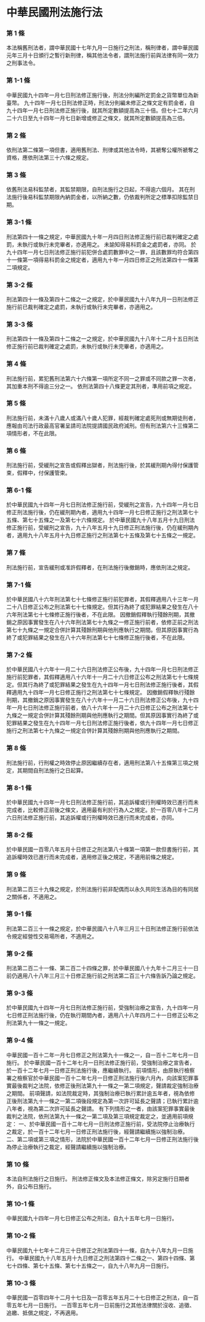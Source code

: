 # 中華民國刑法施行法

### 第 1 條

本法稱舊刑法者，謂中華民國十七年九月一日施行之刑法，稱刑律者，謂中華民國元年三月十日頒行之暫行新刑律，稱其他法令者，謂刑法施行前與法律有同一效力之刑事法令。

### 第 1-1 條

中華民國九十四年一月七日刑法修正施行後，刑法分則編所定罰金之貨幣單位為新臺幣。
九十四年一月七日刑法修正時，刑法分則編未修正之條文定有罰金者，自九十四年一月七日刑法修正施行後，就其所定數額提高為三十倍。但七十二年六月二十六日至九十四年一月七日新增或修正之條文，就其所定數額提高為三倍。

### 第 2 條

依刑法第二條第一項但書，適用舊刑法、刑律或其他法令時，其褫奪公權所褫奪之資格，應依刑法第三十六條之規定。

### 第 3 條

依舊刑法易科監禁者，其監禁期限，自刑法施行之日起，不得逾六個月。
其在刑法施行後易科監禁期限內納罰金者，以所納之數，仍依裁判所定之標準扣除監禁日期。

### 第 3-1 條

刑法第四十一條之規定，中華民國九十年一月四日刑法修正施行前已裁判確定之處罰，未執行或執行未完畢者，亦適用之。
未諭知得易科罰金之處罰者，亦同。
於九十四年一月七日刑法修正施行前犯併合處罰數罪中之一罪，且該數罪均符合第四十一條第一項得易科罰金之規定者，適用九十年一月四日修正之刑法第四十一條第二項規定。

### 第 3-2 條

刑法第四十一條及第四十二條之一之規定，於中華民國九十八年九月一日刑法修正施行前已裁判確定之處罰，未執行或執行未完畢者，亦適用之。

### 第 3-3 條

刑法第四十一條及第四十二條之一之規定，於中華民國九十八年十二月十五日刑法修正施行前已裁判確定之處罰，未執行或執行未完畢者，亦適用之。

### 第 4 條

刑法施行前，累犯舊刑法第六十六條第一項所定不同一之罪或不同款之罪一次者，其加重本刑不得逾三分之一。
依刑法第四十八條更定其刑者，準用前項之規定。

### 第 5 條

刑法施行前，未滿十八歲人或滿八十歲人犯罪，經裁判確定處死刑或無期徒刑者，應報由司法行政最高官署呈請司法院提請國民政府減刑。但有刑法第六十三條第二項情形者，不在此限。

### 第 6 條

刑法施行前，受緩刑之宣告或假釋出獄者，刑法施行後，於其緩刑期內得付保護管束，假釋中，付保護管束。

### 第 6-1 條

於中華民國九十四年一月七日刑法修正施行前，受緩刑之宣告，九十四年一月七日修正刑法施行後，仍在緩刑期內者，適用九十四年一月七日修正施行之刑法第七十五條、第七十五條之一及第七十六條規定。
於中華民國九十八年五月十九日刑法修正施行前，受緩刑之宣告，九十八年五月十九日修正刑法施行後，仍在緩刑期內者，適用九十八年五月十九日修正施行之刑法第七十五條及第七十五條之一規定。

### 第 7 條

刑法施行前，宣告緩刑或准許假釋者，在刑法施行後撤銷時，應依刑法之規定。

### 第 7-1 條

於中華民國八十六年刑法第七十七條修正施行前犯罪者，其假釋適用八十三年一月二十八日修正公布之刑法第七十七條規定。但其行為終了或犯罪結果之發生在八十六年刑法第七十七條修正施行後者，不在此限。
因撤銷假釋執行殘餘刑期，其撤銷之原因事實發生在八十六年刑法第七十九條之一修正施行前者，依修正前之刑法第七十九條之一規定合併計算其殘餘刑期與他刑應執行之期間。但其原因事實行為終了或犯罪結果之發生在八十六年刑法第七十七條修正施行後者，不在此限。

### 第 7-2 條

於中華民國八十六年十一月二十六日刑法修正公布後，九十四年一月七日刑法修正施行前犯罪者，其假釋適用八十六年十一月二十六日修正公布之刑法第七十七條規定。但其行為終了或犯罪結果之發生在九十四年一月七日刑法修正施行後者，其假釋適用九十四年一月七日修正施行之刑法第七十七條規定。
因撤銷假釋執行殘餘刑期，其撤銷之原因事實發生在八十六年十一月二十六日刑法修正公布後，九十四年一月七日刑法修正施行前者，依八十六年十一月二十六日修正公布之刑法第七十九條之一規定合併計算其殘餘刑期與他刑應執行之期間。但其原因事實行為終了或犯罪結果之發生在九十四年一月七日刑法修正施行後者，依九十四年一月七日修正施行之刑法第七十九條之一規定合併計算其殘餘刑期與他刑應執行之期間。

### 第 8 條

刑法施行前，行刑權之時效停止原因繼續存在者，適用刑法第八十五條第三項之規定，其期間自刑法施行之日起算。

### 第 8-1 條

於中華民國九十四年一月七日刑法修正施行前，其追訴權或行刑權時效已進行而未完成者，比較修正前後之條文，適用最有利於行為人之規定。於一百零八年十二月六日刑法修正施行前，其追訴權或行刑權時效已進行而未完成者，亦同。

### 第 8-2 條

於中華民國一百零八年五月十日修正之刑法第八十條第一項第一款但書施行前，其追訴權時效已進行而未完成者，適用修正後之規定，不適用前條之規定。

### 第 9 條

刑法第二百三十九條之規定，於刑法施行前非配偶而以永久共同生活為目的有同居之關係者，不適用之。

### 第 9-1 條

刑法第二百三十一條之規定，於中華民國八十八年三月三十日刑法修正施行前依法令規定經營性交易場所者，不適用之。

### 第 9-2 條

刑法第二百二十一條、第二百二十四條之罪，於中華民國八十九年十二月三十一日前仍適用八十八年三月三十日修正施行前之刑法第二百三十六條告訴乃論之規定。

### 第 9-3 條

於中華民國九十四年一月七日刑法修正施行前，受強制治療之宣告，九十四年一月七日修正刑法施行後，仍在執行期間內者，適用八十八年四月二十一日修正公布之刑法第九十一條之一規定。

### 第 9-4 條

中華民國一百十二年一月七日修正之刑法第九十一條之一，自一百十二年七月一日施行。
於中華民國一百十二年七月一日刑法修正施行前，受強制治療之宣告者，於一百十二年七月一日修正刑法施行後，應繼續執行。
前項情形，由原執行檢察署之檢察官於中華民國一百十二年七月一日修正刑法施行後六月內，向該案犯罪事實最後裁判之法院，依修正後刑法第九十一條之一第二項規定，聲請裁定強制治療之期間。
前項聲請，如法院裁定時，其強制治療已執行累計逾五年者，視為依修正後刑法第九十一條之一第二項後段規定為第一次許可延長之聲請；已執行累計逾八年者，視為第二次許可延長之聲請。
有下列情形之一者，由該案犯罪事實最後裁判之法院，依刑法第九十一條之一第二項及第三項規定裁定之，並適用前項規定：
一、於中華民國一百十二年七月一日刑法修正施行前，受法院停止治療執行之裁定，於一百十二年七月一日修正刑法施行後，經聲請繼續施以強制治療。
二、第二項或第三項之情形，法院於中華民國一百十二年七月一日修正刑法施行後為停止治療執行之裁定，經聲請繼續施以強制治療。

### 第 10 條

本法自刑法施行之日施行。
刑法修正條文及本法修正條文，除另定施行日期者外，自公布日施行。

### 第 10-1 條

中華民國九十四年一月七日修正公布之刑法，自九十五年七月一日施行。

### 第 10-2 條

中華民國九十七年十二月三十日修正之刑法第四十一條，自九十八年九月一日施行。
中華民國九十八年五月十九日修正之刑法第四十二條之一、第四十四條、第七十四條、第七十五條、第七十五條之一，自九十八年九月一日施行。

### 第 10-3 條

中華民國一百零四年十二月十七日及一百零五年五月二十七日修正之刑法，自一百零五年七月一日施行。
一百零五年七月一日前施行之其他法律關於沒收、追徵、追繳、抵償之規定，不再適用。
